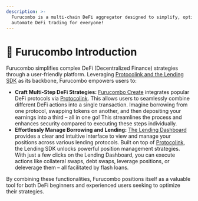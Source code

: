 ```yaml
---
description: >-
  Furucombo is a multi-chain DeFi aggregator designed to simplify, optimize, and
  automate DeFi trading for everyone!
---
```


# 🧊 Furucombo Introduction

Furucombo simplifies complex DeFi (Decentralized Finance) strategies through a user-friendly platform. Leveraging [Protocolink and the Lending SDK](https://protocolink.com/) as its backbone, Furucombo empowers users to:

* **Craft Multi-Step DeFi Strategies:** [Furucombo Create](https://furucombo.app/combo) integrates popular DeFi protocols via [Protocolink](https://protocolink.com/). This allows users to seamlessly combine different DeFi actions into a single transaction. Imagine borrowing from one protocol, swapping tokens on another, and then depositing your earnings into a third – all in one go! This streamlines the process and enhances security compared to executing these steps individually.
* **Effortlessly Manage Borrowing and Lending:** [The Lending Dashboard](https://furucombo.app/lending) provides a clear and intuitive interface to view and manage your positions across various lending protocols. Built on top of [Protocolink](https://protocolink.com/), the Lending SDK unlocks powerful position management strategies. With just a few clicks on the Lending Dashboard, you can execute actions like collateral swaps, debt swaps, leverage positions, or deleverage them – all facilitated by flash loans.

By combining these functionalities, Furucombo positions itself as a valuable tool for both DeFi beginners and experienced users seeking to optimize their strategies.
